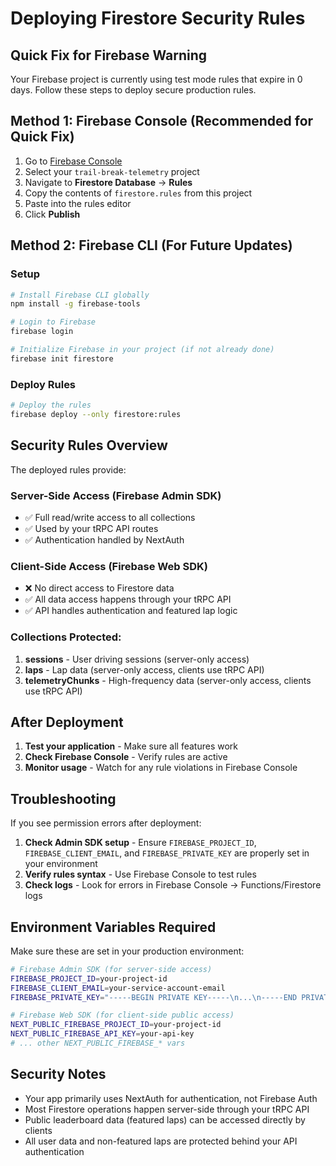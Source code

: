 # Deploying Firestore Security Rules

## Quick Fix for Firebase Warning

Your Firebase project is currently using test mode rules that expire in 0 days. Follow these steps to deploy secure production rules.

## Method 1: Firebase Console (Recommended for Quick Fix)

1. Go to [Firebase Console](https://console.firebase.google.com/)
2. Select your `trail-break-telemetry` project
3. Navigate to **Firestore Database** → **Rules**
4. Copy the contents of `firestore.rules` from this project
5. Paste into the rules editor
6. Click **Publish**

## Method 2: Firebase CLI (For Future Updates)

### Setup
```bash
# Install Firebase CLI globally
npm install -g firebase-tools

# Login to Firebase
firebase login

# Initialize Firebase in your project (if not already done)
firebase init firestore
```

### Deploy Rules
```bash
# Deploy the rules
firebase deploy --only firestore:rules
```

## Security Rules Overview

The deployed rules provide:

### Server-Side Access (Firebase Admin SDK)
- ✅ Full read/write access to all collections
- ✅ Used by your tRPC API routes
- ✅ Authentication handled by NextAuth

### Client-Side Access (Firebase Web SDK)
- ❌ No direct access to Firestore data
- ✅ All data access happens through your tRPC API
- ✅ API handles authentication and featured lap logic

### Collections Protected:
1. **sessions** - User driving sessions (server-only access)
2. **laps** - Lap data (server-only access, clients use tRPC API)
3. **telemetryChunks** - High-frequency data (server-only access, clients use tRPC API)

## After Deployment

1. **Test your application** - Make sure all features work
2. **Check Firebase Console** - Verify rules are active
3. **Monitor usage** - Watch for any rule violations in Firebase Console

## Troubleshooting

If you see permission errors after deployment:

1. **Check Admin SDK setup** - Ensure `FIREBASE_PROJECT_ID`, `FIREBASE_CLIENT_EMAIL`, and `FIREBASE_PRIVATE_KEY` are properly set in your environment
2. **Verify rules syntax** - Use Firebase Console to test rules
3. **Check logs** - Look for errors in Firebase Console → Functions/Firestore logs

## Environment Variables Required

Make sure these are set in your production environment:

```bash
# Firebase Admin SDK (for server-side access)
FIREBASE_PROJECT_ID=your-project-id
FIREBASE_CLIENT_EMAIL=your-service-account-email
FIREBASE_PRIVATE_KEY="-----BEGIN PRIVATE KEY-----\n...\n-----END PRIVATE KEY-----\n"

# Firebase Web SDK (for client-side public access)
NEXT_PUBLIC_FIREBASE_PROJECT_ID=your-project-id
NEXT_PUBLIC_FIREBASE_API_KEY=your-api-key
# ... other NEXT_PUBLIC_FIREBASE_* vars
```

## Security Notes

- Your app primarily uses NextAuth for authentication, not Firebase Auth
- Most Firestore operations happen server-side through your tRPC API
- Public leaderboard data (featured laps) can be accessed directly by clients
- All user data and non-featured laps are protected behind your API authentication
